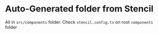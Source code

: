 # Auto-Generated folder from Stencil
All in `src/components` folder. Check `stencil.config.ts` on root `components` folder
